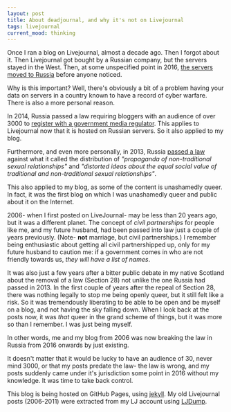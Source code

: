 ```yaml
---
layout: post
title: About deadjournal, and why it's not on Livejournal
tags: livejournal
current_mood: thinking
---
```

Once I ran a blog on Livejournal, almost a decade ago. Then I forgot about it. Then 
Livejournal got bought by a Russian company, but the servers stayed in the West. Then, 
at some unspecified point in 2016, 
[the servers moved to Russia](https://puzzling.org/politics-and-society/2017/01/if-youre-still-maintaining-a-livejournal-your-journals-now-in-russia/) before anyone noticed.

Why is this important? Well, there's obviously a bit of a problem having your data on 
servers in a country known to have a record of cyber warfare. There is also a more 
personal reason. 

In 2014, Russia passed a law requiring bloggers with an audience of over 3000 to 
[register with a government media regulator](https://www.bbc.co.uk/news/technology-28583669). This applies to Livejournal
now that it is hosted on Russian servers. So it also applied to my blog.

Furthermore, and even more personally, in 2013, Russia 
[passed a law](https://en.wikipedia.org/wiki/Russian_gay_propaganda_law)
 against what it called the distribution of *"propaganda of non-traditional sexual 
 relationships"* and *"distorted ideas about the equal social value of traditional 
 and non-traditional sexual relationships"*. 

This also applied to my blog, as some of the content is unashamedly queer. In fact, it was 
the first blog on which I was unashamedly queer and public about it on the Internet. 

2006- when I first posted on LiveJournal- may be less than 20 years ago, but it was a 
different planet. The concept of _civil partnerships_ for people like me, and my future 
husband, had been passed into law just a couple of years previously. (Note- **not** marriage, 
but civil partnerships.) I remember being enthusiastic about getting all civil 
partnershipped up, only for my future husband to caution me: if a government comes in who
are not friendly towards us, *they will have a list of names*. 

It was also just a few years after a bitter public debate in my native Scotland about the
removal of a law (Section 28) not unlike the one Russia had passed in 2013. In the first couple of years after 
the repeal of Section 28, there was nothing legally to stop me being openly queer, but it still felt like a
risk. So it was tremendously liberating to be able to be open and be myself on a blog, and not having the sky 
falling down. When I look back at the posts now, it was *that* queer in the grand scheme of things, but it was more so 
than I remember. I was just being myself.

In other words, me and my blog from 2006 was now breaking the law in Russia from 2016 onwards by just existing. 

It doesn't matter that it would be lucky to have an audience of 30, never mind 3000, or that my posts predate the law- 
the law is wrong, and my posts suddenly came under it's jurisdiction some point in 2016 without my knowledge. It was 
time to take back control. 

This blog is being hosted on GitHub Pages, using [jekyll](https://github.com/jekyll). My
old Livejournal posts (2006-2011) were extracted from my LJ account using [LJDump](https://hewgill.com/ljdump/).
